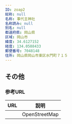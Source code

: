```yaml
---
ID: zoap2
総称: null
名称: 事代主神社
名称読み: null
別名: null
都道府県: 岡山県
区域: 岡山市
緯度: 34.6127152
経度: 134.0588433
郵便番号: 7048148
住所: 岡山県岡山市東区水門町７１５
---
```


## その他

### 参考URL

| URL | 説明          |
| --- | ------------- |
|     | OpenStreetMap |
